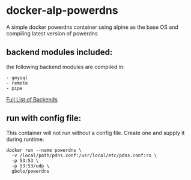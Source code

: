 # docker-alp-powerdns
A simple docker powerdns container using alpine as the base OS and compiling latest version of powerdns

## backend modules included:
the following backend modules are compiled in:
```
- gmysql
- remote
- pipe
```
[Full List of Backends](https://doc.powerdns.com/md/authoritative/#backend-capibilities)

## run with config file:
This container will not run without a config file. Create one and supply it during runtime.
```
docker run --name powerdns \
  -v /local/path/pdns.conf:/usr/local/etc/pdns.conf:ro \
  -p 53:53 \
  -p 53:53/udp \
  gbolo/powerdns
```
